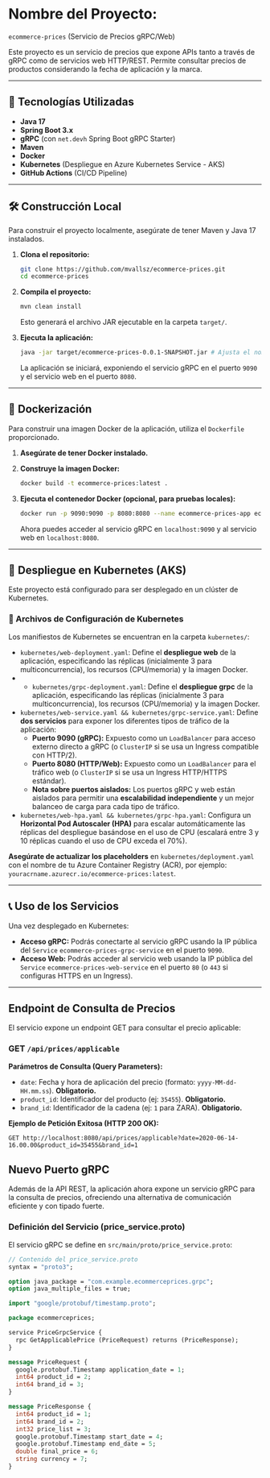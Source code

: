 # Nombre del Proyecto:
`ecommerce-prices` (Servicio de Precios gRPC/Web)

Este proyecto es un servicio de precios que expone APIs tanto a través de gRPC como de servicios web HTTP/REST. Permite consultar precios de productos considerando la fecha de aplicación y la marca.

-----

## 🚀 Tecnologías Utilizadas

* **Java 17**
* **Spring Boot 3.x**
* **gRPC** (con `net.devh` Spring Boot gRPC Starter)
* **Maven**
* **Docker**
* **Kubernetes** (Despliegue en Azure Kubernetes Service - AKS)
* **GitHub Actions** (CI/CD Pipeline)

-----

## 🛠️ Construcción Local

Para construir el proyecto localmente, asegúrate de tener Maven y Java 17 instalados.

1.  **Clona el repositorio:**

    ```bash
    git clone https://github.com/mvallsz/ecommerce-prices.git
    cd ecommerce-prices
    ```

2.  **Compila el proyecto:**

    ```bash
    mvn clean install
    ```

    Esto generará el archivo JAR ejecutable en la carpeta `target/`.

3.  **Ejecuta la aplicación:**

    ```bash
    java -jar target/ecommerce-prices-0.0.1-SNAPSHOT.jar # Ajusta el nombre del JAR si es diferente
    ```

    La aplicación se iniciará, exponiendo el servicio gRPC en el puerto `9090` y el servicio web en el puerto `8080`.

-----

## 🐳 Dockerización

Para construir una imagen Docker de la aplicación, utiliza el `Dockerfile` proporcionado.

1.  **Asegúrate de tener Docker instalado.**

2.  **Construye la imagen Docker:**

    ```bash
    docker build -t ecommerce-prices:latest .
    ```

3.  **Ejecuta el contenedor Docker (opcional, para pruebas locales):**

    ```bash
    docker run -p 9090:9090 -p 8080:8080 --name ecommerce-prices-app ecommerce-prices:latest
    ```

    Ahora puedes acceder al servicio gRPC en `localhost:9090` y al servicio web en `localhost:8080`.

-----

## 🚀 Despliegue en Kubernetes (AKS)

Este proyecto está configurado para ser desplegado en un clúster de Kubernetes.

### 📁 Archivos de Configuración de Kubernetes

Los manifiestos de Kubernetes se encuentran en la carpeta `kubernetes/`:

* `kubernetes/web-deployment.yaml`: Define el **despliegue web** de la aplicación, especificando las réplicas (inicialmente 3 para multiconcurrencia), los recursos (CPU/memoria) y la imagen Docker.
* * `kubernetes/grpc-deployment.yaml`: Define el **despliegue grpc** de la aplicación, especificando las réplicas (inicialmente 3 para multiconcurrencia), los recursos (CPU/memoria) y la imagen Docker.
* `kubernetes/web-service.yaml && kubernetes/grpc-service.yaml`: Define **dos servicios** para exponer los diferentes tipos de tráfico de la aplicación:
    * **Puerto 9090 (gRPC):** Expuesto como un `LoadBalancer` para acceso externo directo a gRPC (o `ClusterIP` si se usa un Ingress compatible con HTTP/2).
    * **Puerto 8080 (HTTP/Web):** Expuesto como un `LoadBalancer` para el tráfico web (o `ClusterIP` si se usa un Ingress HTTP/HTTPS estándar).
    * **Nota sobre puertos aislados:** Los puertos gRPC y web están aislados para permitir una **escalabilidad independiente** y un mejor balanceo de carga para cada tipo de tráfico.
* `kubernetes/web-hpa.yaml && kubernetes/grpc-hpa.yaml`: Configura un **Horizontal Pod Autoscaler (HPA)** para escalar automáticamente las réplicas del despliegue basándose en el uso de CPU (escalará entre 3 y 10 réplicas cuando el uso de CPU exceda el 70%).

**Asegúrate de actualizar los placeholders** en `kubernetes/deployment.yaml` con el nombre de tu Azure Container Registry (ACR), por ejemplo: `youracrname.azurecr.io/ecommerce-prices:latest`.

-----

## 📞 Uso de los Servicios

Una vez desplegado en Kubernetes:

* **Acceso gRPC:** Podrás conectarte al servicio gRPC usando la IP pública del `Service` `ecommerce-prices-grpc-service` en el puerto `9090`.
* **Acceso Web:** Podrás acceder al servicio web usando la IP pública del `Service` `ecommerce-prices-web-service` en el puerto `80` (o `443` si configuras HTTPS en un Ingress).

-----

## Endpoint de Consulta de Precios

El servicio expone un endpoint GET para consultar el precio aplicable:

### GET `/api/prices/applicable`

**Parámetros de Consulta (Query Parameters):**

* `date`: Fecha y hora de aplicación del precio (formato: `yyyy-MM-dd-HH.mm.ss`). **Obligatorio.**
* `product_id`: Identificador del producto (ej: `35455`). **Obligatorio.**
* `brand_id`: Identificador de la cadena (ej: `1` para ZARA). **Obligatorio.**

**Ejemplo de Petición Exitosa (HTTP 200 OK):**

```http
GET http://localhost:8080/api/prices/applicable?date=2020-06-14-16.00.00&product_id=35455&brand_id=1
```

## Nuevo Puerto gRPC

Además de la API REST, la aplicación ahora expone un servicio gRPC para la consulta de precios, ofreciendo una alternativa de comunicación eficiente y con tipado fuerte.

### Definición del Servicio (price_service.proto)

El servicio gRPC se define en `src/main/proto/price_service.proto`:

```protobuf
// Contenido del price_service.proto
syntax = "proto3";

option java_package = "com.example.ecommerceprices.grpc";
option java_multiple_files = true;

import "google/protobuf/timestamp.proto";

package ecommerceprices;

service PriceGrpcService {
  rpc GetApplicablePrice (PriceRequest) returns (PriceResponse);
}

message PriceRequest {
  google.protobuf.Timestamp application_date = 1;
  int64 product_id = 2;
  int64 brand_id = 3;
}

message PriceResponse {
  int64 product_id = 1;
  int64 brand_id = 2;
  int32 price_list = 3;
  google.protobuf.Timestamp start_date = 4;
  google.protobuf.Timestamp end_date = 5;
  double final_price = 6;
  string currency = 7;
}
